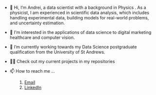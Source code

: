 - 👋 Hi, I’m Andrei, a data scientist with a background in Physics . As a physicist, I am experienced in scientific data analysis, which includes handling experimental data, building models for real-world problems, and uncertainty estimation.  
- 👀 I'm interested in the applications of data science to digital marketing healthcare and computer vision.
- 🥇 I’m currently working towards my Data Science postgraduate qualification from the University of St Andrews.
- 👨‍🔬 Check out my current projects in my repositories
- 📫 How to reach me ...

  <ul>

  1. [Email](andreibleahu@gmail.com)
  2. [LinkedIn](https://www.linkedin.com/in/andrei-bleahu-978896119/)
  
    
  </ul>
<!---
Geist2307/Geist2307 is a ✨ special ✨ repository because its `README.md` (this file) appears on your GitHub profile.
You can click the Preview link to take a look at your changes.
--->
